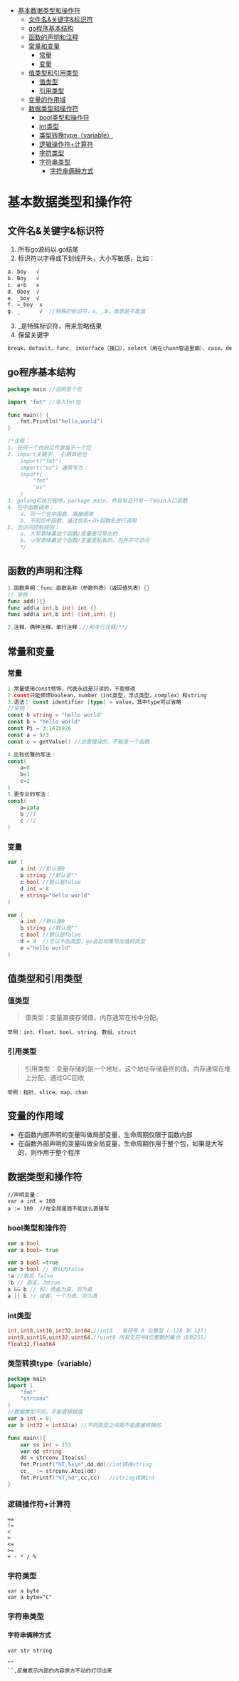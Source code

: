<!-- TOC -->

- [基本数据类型和操作符](#基本数据类型和操作符)
  - [文件名&关键字&标识符](#文件名关键字标识符)
  - [go程序基本结构](#go程序基本结构)
  - [函数的声明和注释](#函数的声明和注释)
  - [常量和变量](#常量和变量)
    - [常量](#常量)
    - [变量](#变量)
  - [值类型和引用类型](#值类型和引用类型)
    - [值类型](#值类型)
    - [引用类型](#引用类型)
  - [变量的作用域](#变量的作用域)
  - [数据类型和操作符](#数据类型和操作符)
    - [bool类型和操作符](#bool类型和操作符)
    - [int类型](#int类型)
    - [类型转换type（variable）](#类型转换typevariable)
    - [逻辑操作符+计算符](#逻辑操作符计算符)
    - [字符类型](#字符类型)
    - [字符串类型](#字符串类型)
      - [字符串俩种方式](#字符串俩种方式)

<!-- /TOC -->
# 基本数据类型和操作符
## 文件名&关键字&标识符
1. 所有go源码以.go结尾
2. 标识符以字母或下划线开头，大小写敏感，比如：
```go
a. boy   √
b. Boy   √
c. a+b   x
d. Oboy  √
e. _boy  √
f. =_boy  x
g. _      √  //特殊的标识符，a,_,b，意思是不取值
```
3. _是特殊标识符，用来忽略结果
4. 保留关键字
```go
break，default，func, interface（接口），select（用在chann管道里面），case，defer，go，map，struct，chan，else，goto，package，switch，const（声明一个常量），fallthough，if，range，type，continue，for，import，return，var
```
## go程序基本结构
```go
package main //说明是个包

import "fmt" //导入fmt包

func main() {
    fmt.Println("hello,world")
}

/*注释：
1. 任何一个代码文件隶属于一个包
2. import关键字， 引用其他包
    import("fmt")
    import("os") 通常写为：
    import(
        "fmt"
        "os"
    )
3. golang可执行程序，package main，并且有且只有一个main入口函数
4. 包中函数调用：
    a. 同一个包中函数，直接调用
    b. 不同包中函数，通过包名+点+函数名进行调用
5. 包访问控制规则：
    a. 大写意味着这个函数/变量是可导出的
    b. 小写意味着这个函数/变量是私有的，包外不可访问
    */
```
## 函数的声明和注释
```go
1.函数声明：func 函数名称（参数列表）（返回值列表）{}
// 举例：
func add(){}
func add(a int,b int) int {}
func add(a int,b int) (int,int) {}

2.注释，俩种注释，单行注释：//和多行注释/**/
```
## 常量和变量
### 常量
```go
1.常量使用const修饰，代表永远是只读的，不能修改
2.const只能修饰boolean，number（int类型，浮点类型，complex）和string
3.语法： const identifier [type] = value，其中type可以省略
//举例：
const b string = "hello world"
const b = "hello world"
const Pi = 3.1415926
const a = 9/3
const c = getValue() //这是错误的，不能是一个函数

4.比较优雅的写法：
const(
    a=0
    b=1
    c=2
)
5.更专业的写法：
const(
    a=iota
    b //1
    c //2
)
```
### 变量
```go
var (
    a int //默认是0
    b string //默认是""
    c bool //默认是false
    d int = 8
    e string="hello world"
)

var (
    a int //默认是0
    b string //默认是""
    c bool //默认是false
    d = 8  //可以不加类型，go会自动推导出值的类型
    e ="hello world"
)
```
## 值类型和引用类型
### 值类型
>值类型：变量直接存储值，内存通常在栈中分配。
    
    举例：int、float、bool、string、数组、struct

### 引用类型
>引用类型：变量存储的是一个地址，这个地址存储最终的值。内存通常在堆上分配。通过GC回收
    
    举例：指针、slice、map、chan
## 变量的作用域
- 在函数内部声明的变量叫做局部变量，生命周期仅限于函数内部
- 在函数外部声明的变量叫做全局变量，生命周期作用于整个包，如果是大写的，则作用于整个程序 
## 数据类型和操作符
```
//声明变量：
var a int = 100
a := 100  //在全局里面不能这么直接写
```
### bool类型和操作符
```go
var a bool
var a bool= true

var a bool =true
var b bool // 默认为false
!a //取反 false
!b // 取反，为true
a && b // 和，两者为真，则为真
a || b // 或者，一个为真，则为真
```

### int类型
```go
int,int8,int16,int32,int64,//int8   有符号 8 位整型 (-128 到 127)
uint8,uint16,uint32,uint64,//uint8 所有无符号8位整数的集合（0到255）
float32,float64
```
### 类型转换type（variable）
```go
package main
import (
	"fmt"
	"strconv"
)
//数据类型不同，不能直接赋值
var a int = 8;
var b int32 = int32(a) //不同类型之间是不能直接转换的

func main(){
	var ss int = 153
	var dd string
	dd = strconv.Itoa(ss)
    fmt.Printf("%T,%s\n",dd,dd)//int转换string
	cc,_ := strconv.Atoi(dd)
	fmt.Printf("%T,%d",cc,cc)   //string转换int
}

```
### 逻辑操作符+计算符
```
== 
!= 
<
>
<=
>=
+ - * / %
```
### 字符类型
```
var a byte
var a byte="C"
```
### 字符串类型
#### 字符串俩种方式
```
var str string

""
``,反撇表示内部的内容原方不动的打印出来
```